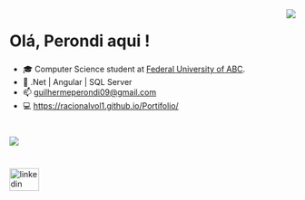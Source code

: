 <img src="https://media1.tenor.com/m/-CQ473YQu3MAAAAd/i-can%27t-wait-billy.gif" align="right">
<h1 align="left">Olá, Perondi aqui !</h1>

###

- :mortar_board: Computer Science student at [Federal University of ABC](https://www.ufabc.edu.br/).
- :brain: .Net | Angular | SQL Server
- :mailbox: guilhermeperondi09@gmail.com
- :computer: https://racionalvol1.github.io/Portifolio/

###

<br>

<div align="left">
   <img src="https://skillicons.dev/icons?i=angular,cs,dotnet,mysql" />
</div>

###

<br>
<div align="left">
  <a href="https://linkedin.com/in/guilherme perondi"><img src="https://raw.githubusercontent.com/maurodesouza/profile-readme-generator/master/src/assets/icons/social/linkedin/default.svg" width="52" height="40" alt="linkedin logo"  /></a> 
</div>

###
